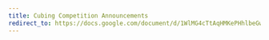 ```yaml
---
title: Cubing Competition Announcements
redirect_to: https://docs.google.com/document/d/1WlMG4cTtAqHMKePHhlbeGw6VMuzqCe3VtTdyOYo9rL0/edit
---
```

